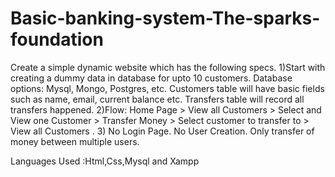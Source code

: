 # Basic-banking-system-The-sparks-foundation
Create a simple dynamic website which has the following specs.
1)Start with creating a dummy data in database for upto 10
customers. Database options: Mysql, Mongo, Postgres, etc.
Customers table will have basic fields such as name, email,
current balance etc. Transfers table will record all transfers
happened.
2)Flow: Home Page > View all Customers > Select and View one
Customer > Transfer Money > Select customer to transfer to >
View all Customers .
3) No Login Page. No User Creation. Only transfer of money
between multiple users.




Languages Used :Html,Css,Mysql and Xampp
